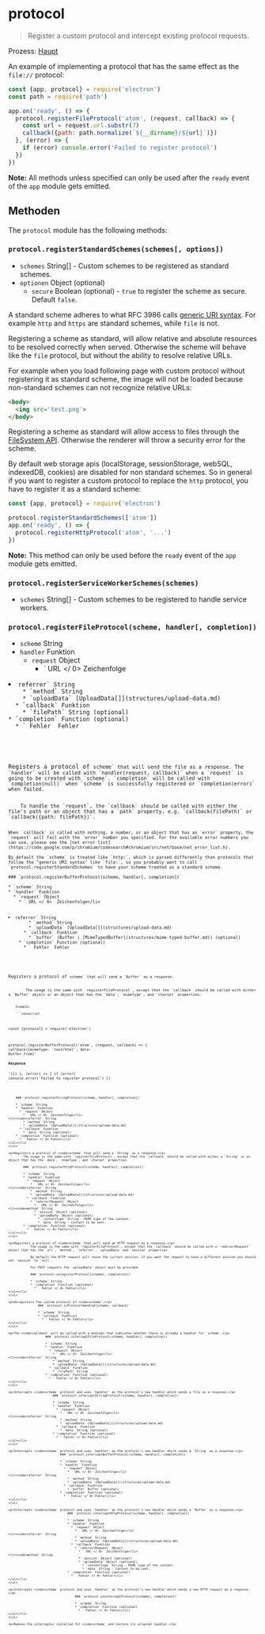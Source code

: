 # protocol

> Register a custom protocol and intercept existing protocol requests.

Prozess: [Haupt](../glossary.md#main-process)

An example of implementing a protocol that has the same effect as the `file://` protocol:

```javascript
const {app, protocol} = require('electron')
const path = require('path')

app.on('ready', () => {
  protocol.registerFileProtocol('atom', (request, callback) => {
    const url = request.url.substr(7)
    callback({path: path.normalize(`${__dirname}/${url}`)})
  }, (error) => {
    if (error) console.error('Failed to register protocol')
  })
})
```

**Note:** All methods unless specified can only be used after the `ready` event of the `app` module gets emitted.

## Methoden

The `protocol` module has the following methods:

### `protocol.registerStandardSchemes(schemes[, options])`

* `schemes` String[] - Custom schemes to be registered as standard schemes.
* `optionen` Object (optional) 
  * `secure` Boolean (optional) - `true` to register the scheme as secure. Default `false`.

A standard scheme adheres to what RFC 3986 calls [generic URI syntax](https://tools.ietf.org/html/rfc3986#section-3). For example `http` and `https` are standard schemes, while `file` is not.

Registering a scheme as standard, will allow relative and absolute resources to be resolved correctly when served. Otherwise the scheme will behave like the `file` protocol, but without the ability to resolve relative URLs.

For example when you load following page with custom protocol without registering it as standard scheme, the image will not be loaded because non-standard schemes can not recognize relative URLs:

```html
<body>
  <img src='test.png'>
</body>
```

Registering a scheme as standard will allow access to files through the [FileSystem API](https://developer.mozilla.org/en-US/docs/Web/API/LocalFileSystem). Otherwise the renderer will throw a security error for the scheme.

By default web storage apis (localStorage, sessionStorage, webSQL, indexedDB, cookies) are disabled for non standard schemes. So in general if you want to register a custom protocol to replace the `http` protocol, you have to register it as a standard scheme:

```javascript
const {app, protocol} = require('electron')

protocol.registerStandardSchemes(['atom'])
app.on('ready', () => {
  protocol.registerHttpProtocol('atom', '...')
})
```

**Note:** This method can only be used before the `ready` event of the `app` module gets emitted.

### `protocol.registerServiceWorkerSchemes(schemes)`

* `schemes` String[] - Custom schemes to be registered to handle service workers.

### `protocol.registerFileProtocol(scheme, handler[, completion])`

* `scheme` String
* `handler` Funktion 
  * `request` Object 
    * ` URL </ 0>  Zeichenfolge</li>
<li><code>referrer` String
    * `method` String
    * `uploadData` [UploadData[]](structures/upload-data.md)
  * `callback` Funktion 
    * `filePath` String (optional)
* `completion` Function (optional) 
  * ` Fehler </ 0> Fehler</li>
</ul></li>
</ul>

<p>Registers a protocol of <code>scheme` that will send the file as a response. The `handler` will be called with `handler(request, callback)` when a `request` is going to be created with `scheme`. `completion` will be called with `completion(null)` when `scheme` is successfully registered or `completion(error)` when failed.</p> 
    To handle the `request`, the `callback` should be called with either the file's path or an object that has a `path` property, e.g. `callback(filePath)` or `callback({path: filePath})`.
    
    When `callback` is called with nothing, a number, or an object that has an `error` property, the `request` will fail with the `error` number you specified. For the available error numbers you can use, please see the [net error list](https://code.google.com/p/chromium/codesearch#chromium/src/net/base/net_error_list.h).
    
    By default the `scheme` is treated like `http:`, which is parsed differently than protocols that follow the "generic URI syntax" like `file:`, so you probably want to call `protocol.registerStandardSchemes` to have your scheme treated as a standard scheme.
    
    ### `protocol.registerBufferProtocol(scheme, handler[, completion])`
    
    * `scheme` String
    * `handler` Funktion 
      * `request` Object 
        * ` URL </ 0>  Zeichenfolge</li>
<li><code>referrer` String
        * `method` String
        * `uploadData` [UploadData[]](structures/upload-data.md)
      * `callback` Funktion 
        * `buffer` (Buffer | [MimeTypedBuffer](structures/mime-typed-buffer.md)) (optional)
    * `completion` Function (optional) 
      * ` Fehler </ 0> Fehler</li>
</ul></li>
</ul>

<p>Registers a protocol of <code>scheme` that will send a `Buffer` as a response.</p> 
        The usage is the same with `registerFileProtocol`, except that the `callback` should be called with either a `Buffer` object or an object that has the `data`, `mimeType`, and `charset` properties.
        
        Example:
        
        ```javascript
const {protocol} = require('electron')

protocol.registerBufferProtocol('atom', (request, callback) => {
  callback({mimeType: 'text/html', data: Buffer.from('<h5>Response</h5>')})
}, (error) => {
  if (error) console.error('Failed to register protocol')
})
```
    
    ### `protocol.registerStringProtocol(scheme, handler[, completion])`
    
    * `scheme` String
    * `handler` Funktion 
      * `request` Object 
        * ` URL </ 0>  Zeichenfolge</li>
<li><code>referrer` String
        * `method` String
        * `uploadData` [UploadData[]](structures/upload-data.md)
      * `callback` Funktion 
        * `data` String (optional)
    * `completion` Function (optional) 
      * ` Fehler </ 0> Fehler</li>
</ul></li>
</ul>

<p>Registers a protocol of <code>scheme` that will send a `String` as a response.</p> 
        The usage is the same with `registerFileProtocol`, except that the `callback` should be called with either a `String` or an object that has the `data`, `mimeType`, and `charset` properties.
        
        ### `protocol.registerHttpProtocol(scheme, handler[, completion])`
        
        * `scheme` String
        * `handler` Funktion 
          * `request` Object 
            * ` URL </ 0>  Zeichenfolge</li>
<li><code>referrer` String
            * `method` String
            * `uploadData` [UploadData[]](structures/upload-data.md)
          * `callback` Funktion 
            * `redirectRequest` Object 
              * ` URL </ 0>  Zeichenfolge</li>
<li><code>method` String
              * `session` Object (optional)
              * `uploadData` Object (optional) 
                * `contentType` String - MIME type of the content.
                * `data` String - Content to be sent.
        * `completion` Function (optional) 
          * ` Fehler </ 0> Fehler</li>
</ul></li>
</ul>

<p>Registers a protocol of <code>scheme` that will send an HTTP request as a response.</p> 
            The usage is the same with `registerFileProtocol`, except that the `callback` should be called with a `redirectRequest` object that has the `url`, `method`, `referrer`, `uploadData` and `session` properties.
            
            By default the HTTP request will reuse the current session. If you want the request to have a different session you should set `session` to `null`.
            
            For POST requests the `uploadData` object must be provided.
            
            ### `protocol.unregisterProtocol(scheme[, completion])`
            
            * `scheme` String
            * `completion` Function (optional) 
              * ` Fehler </ 0> Fehler</li>
</ul></li>
</ul>

<p>Unregisters the custom protocol of <code>scheme`.</p> 
                ### `protocol.isProtocolHandled(scheme, callback)`
                
                * `scheme` String
                * `callback` Funktion 
                  * ` Fehler </ 0> Fehler</li>
</ul></li>
</ul>

<p>The <code>callback` will be called with a boolean that indicates whether there is already a handler for `scheme`.</p> 
                    ### `protocol.interceptFileProtocol(scheme, handler[, completion])`
                    
                    * `scheme` String
                    * `handler` Funktion 
                      * `request` Object 
                        * ` URL </ 0>  Zeichenfolge</li>
<li><code>referrer` String
                        * `method` String
                        * `uploadData` [UploadData[]](structures/upload-data.md)
                      * `callback` Funktion 
                        * `filePath` String
                    * `completion` Function (optional) 
                      * ` Fehler </ 0> Fehler</li>
</ul></li>
</ul>

<p>Intercepts <code>scheme` protocol and uses `handler` as the protocol's new handler which sends a file as a response.</p> 
                        ### `protocol.interceptStringProtocol(scheme, handler[, completion])`
                        
                        * `scheme` String
                        * `handler` Funktion 
                          * `request` Object 
                            * ` URL </ 0>  Zeichenfolge</li>
<li><code>referrer` String
                            * `method` String
                            * `uploadData` [UploadData[]](structures/upload-data.md)
                          * `callback` Funktion 
                            * `data` String (optional)
                        * `completion` Function (optional) 
                          * ` Fehler </ 0> Fehler</li>
</ul></li>
</ul>

<p>Intercepts <code>scheme` protocol and uses `handler` as the protocol's new handler which sends a `String` as a response.</p> 
                            ### `protocol.interceptBufferProtocol(scheme, handler[, completion])`
                            
                            * `scheme` String
                            * `handler` Funktion 
                              * `request` Object 
                                * ` URL </ 0>  Zeichenfolge</li>
<li><code>referrer` String
                                * `method` String
                                * `uploadData` [UploadData[]](structures/upload-data.md)
                              * `callback` Funktion 
                                * `buffer` Buffer (optional)
                            * `completion` Function (optional) 
                              * ` Fehler </ 0> Fehler</li>
</ul></li>
</ul>

<p>Intercepts <code>scheme` protocol and uses `handler` as the protocol's new handler which sends a `Buffer` as a response.</p> 
                                ### `protocol.interceptHttpProtocol(scheme, handler[, completion])`
                                
                                * `scheme` String
                                * `handler` Funktion 
                                  * `request` Object 
                                    * ` URL </ 0>  Zeichenfolge</li>
<li><code>referrer` String
                                    * `method` String
                                    * `uploadData` [UploadData[]](structures/upload-data.md)
                                  * `callback` Funktion 
                                    * `redirectRequest` Object 
                                      * ` URL </ 0>  Zeichenfolge</li>
<li><code>method` String
                                      * `session` Object (optional)
                                      * `uploadData` Object (optional) 
                                        * `contentType` String - MIME type of the content.
                                        * `data` String - Content to be sent.
                                * `completion` Function (optional) 
                                  * ` Fehler </ 0> Fehler</li>
</ul></li>
</ul>

<p>Intercepts <code>scheme` protocol and uses `handler` as the protocol's new handler which sends a new HTTP request as a response.</p> 
                                    ### `protocol.uninterceptProtocol(scheme[, completion])`
                                    
                                    * `scheme` String
                                    * `completion` Function (optional) 
                                      * ` Fehler </ 0> Fehler</li>
</ul></li>
</ul>

<p>Remove the interceptor installed for <code>scheme` and restore its original handler.</p>